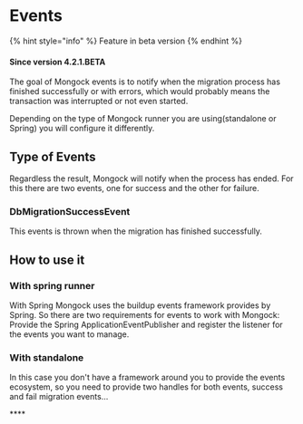 # Events

{% hint style="info" %}
Feature in beta version
{% endhint %}

#### **Since version 4.2.1.BETA**

The goal of Mongock events is to notify when the migration process has finished successfully or with errors, which would probably means the transaction was interrupted or not even started.  
  
Depending on the type of Mongock runner you are using\(standalone or Spring\) you will configure it differently.

## Type of Events

Regardless the result, Mongock will notify when the process has ended. For this there are two events, one for success and the other for failure.

### DbMigrationSuccessEvent

This events is thrown when the migration has finished successfully.

## How to use it

### With spring runner

With Spring Mongock uses the buildup events framework provides by Spring. So there are two requirements for events to work with Mongock: Provide the Spring ApplicationEventPublisher and register the listener for the events you want to manage.

### With standalone

In this case you don't have a framework around you to provide the events ecosystem, so you need to provide two handles for both events, success and fail migration events...



 

\*\*\*\*

